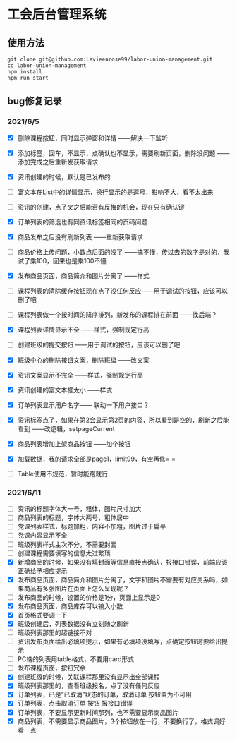 <!--
 * @Author: your name
 * @Date: 2021-04-19 16:46:29
 * @LastEditTime: 2021-04-26 17:31:35
 * @LastEditors: Please set LastEditors
 * @Description: In User Settings Edit
 * @FilePath: /labor-union-management/README.md
-->

# 工会后台管理系统

## 使用方法

```
git clone git@github.com:Lavieenrose99/labor-union-management.git
cd labor-union-management
npm install
npm run start
```



## bug修复记录

### 2021/6/5

- [x] 删除课程按钮，同时显示弹窗和详情 ——解决一下监听
- [x] 添加标签，回车，不显示，点确认也不显示，需要刷新页面，删除没问题 ——添加完成之后重新发获取请求
- [x] 资讯创建的时候，默认是已发布的
- [ ] 富文本在List中的详情显示，换行显示的是逗号，影响不大，看不太出来
- [ ] 资讯的创建，点了叉之后能否有反悔的机会，现在只有确认键
- [x] 订单列表的筛选也有同资讯标签相同的页码问题
- [x] 商品发布之后没有刷新列表 ——重新获取请求
- [ ] 商品价格上传问题，小数点后面的没了 ——搞不懂，传过去的数字是对的，我试了乘100，回来也是乘100不懂
- [x] 发布商品页面，商品简介和图片分离了 ——样式
- [ ] 课程列表的清除缓存按钮现在点了没任何反应——用于调试的按钮，应该可以删了吧
- [ ] 课程列表做一个按时间的降序排列，新发布的课程排在前面 ——找后端？
- [x] 课程列表详情显示不全 ——样式，强制规定行高
- [ ] 创建班级的提交按钮 ——用于调试的按钮，应该可以删了吧
- [x] 班级中心的删除按钮文案，删除班级 ——改文案
- [x] 资讯文案显示不完全 ——样式，强制规定行高
- [x] 资讯创建的富文本框太小 ——样式
- [x] 订单列表显示用户名字—— 联动一下用户接口？
- [x] 资讯标签点了，如果在第2会显示第2页的内容，所以看到是空的，刷新之后能看到 ——改逻辑，setpageCurrent
- [x] 商品列表增加上架商品按钮 ——加个按钮
- [x] 加载数据，我的请求全部是page1，limit99，有空再修= =
- [ ] Table使用不规范，暂时能跑就行



### 2021/6/11

- [ ] 资讯的标题字体大一号，粗体，图片尺寸加大
- [ ] 商品列表的标题，字体大两号，粗体居中
- [ ] 党课列表样式，标题加粗，内容不加粗，图片过于扁平
- [ ] 党课内容显示不全
- [ ] 班级列表样式主次不分，不需要封面
- [ ] 创建课程需要填写的信息太过繁琐
- [x] 新增商品的时候，如果没有填封面等信息直接点确认，报接口错误，前端应该正确给予相应提示
- [x] 发布商品页面，商品简介和图片分离了，文字和图片不需要有对应关系吗，如果商品有多张图片在页面上怎么呈现呢？
- [ ] 发布商品的时候，设置的价格是1分，页面上显示是0
- [x] 发布商品页面，商品库存可以输入小数
- [x] 首页格式要调一下
- [x] 班级创建后，列表数据没有立刻随之刷新
- [ ] 班级列表那里的超链接不对
- [ ] 资讯发布页面给出必填项提示，如果有必填项没填写，点确定按钮时要给出提示
- [ ] PC端的列表用table格式，不要用card形式
- [ ] 发布课程页面，按钮冗余
- [x] 创建班级的时候，关联课程那里没有显示出全部课程
- [x] 班级列表那里的，查看班级报名，点了没有任何反应
- [x] 订单列表，已是“已取消”状态的订单，取消订单 按钮置为不可用
- [x] 订单列表，点击取消订单 按钮 报接口错误
- [x] 订单列表，不要显示更新时间那列，也不需要显示商品图片
- [x] 商品列表，不需要显示商品图片，3个按钮放在一行，不要换行了，格式调好看一点